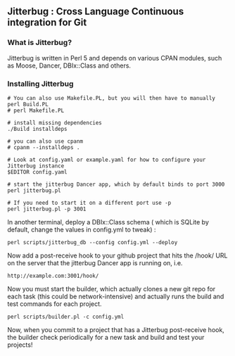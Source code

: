 ## Jitterbug : Cross Language Continuous integration for Git


### What is Jitterbug?

Jitterbug is written in Perl 5 and depends on various CPAN modules, such
as Moose, Dancer, DBIx::Class and others.

### Installing Jitterbug

    # You can also use Makefile.PL, but you will then have to manually 
    perl Build.PL
    # perl Makefile.PL

    # install missing dependencies
    ./Build installdeps

    # you can also use cpanm
    # cpanm --installdeps .

    # Look at config.yaml or example.yaml for how to configure your Jitterbug instance
    $EDITOR config.yaml

    # start the jitterbug Dancer app, which by default binds to port 3000
    perl jitterbug.pl

    # If you need to start it on a different port use -p
    perl jitterbug.pl -p 3001

In another terminal, deploy a DBIx::Class schema ( which is SQLite by default, 
change the values in config.yml to tweak) :

    perl scripts/jitterbug_db --config config.yml --deploy

Now add a post-receive hook to your github project that hits the /hook/ URL
on the server that the jitterbug Dancer app is running on, i.e.

    http://example.com:3001/hook/

Now you must start the builder, which actually clones a new git repo for
each task (this could be network-intensive) and actually runs the build
and test commands for each project.

    perl scripts/builder.pl -c config.yml

Now, when you commit to a project that has a Jitterbug post-receive hook,
the builder check periodically for a new task and build and test your
projects!

